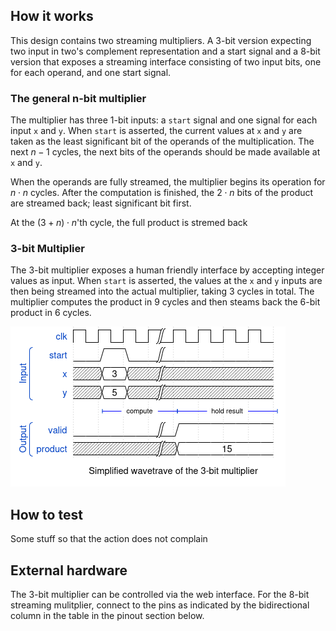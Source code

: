 <!---

This file is used to generate your project datasheet. Please fill in the information below and delete any unused
sections.

You can also include images in this folder and reference them in the markdown. Each image must be less than
512 kb in size, and the combined size of all images must be less than 1 MB.
-->

## How it works

This design contains two streaming multipliers. A 3-bit version expecting two input in two's complement representation and a start signal and a 8-bit version that exposes a streaming interface consisting of two input bits, one for each operand, and one start signal.

### The general n-bit multiplier

The multiplier has three 1-bit inputs: a `start` signal and one signal for each input `x` and `y`. When `start` is asserted, the current values at `x` and `y` are taken as the least significant bit of the operands of the multiplication. The next $n-1$ cycles, the next bits of the operands should be made available at `x` and `y`. 

When the operands are fully streamed, the multiplier begins its operation for $n\cdot n$ cycles. After the computation is finished, the $2\cdot n$ bits of the product are streamed back; least significant bit first.

At the $(3+n)\cdot n$'th cycle, the full product is stremed back


### 3-bit Multiplier
The 3-bit multiplier exposes a human friendly interface by accepting integer values as input. When `start` is asserted, the values at the `x` and `y` inputs are then being streamed into the actual multiplier, taking 3 cycles in total. The multiplier computes the product in 9 cycles and then steams back the 6-bit product in 6 cycles. 

![wave trace for the 3-bit multiplier](int3.png)

## How to test

Some stuff so that the action does not complain

## External hardware

The 3-bit multiplier can be controlled via the web interface. For the 8-bit streaming mulitplier, connect to the pins as indicated by the bidirectional column in the table in the pinout section below.
